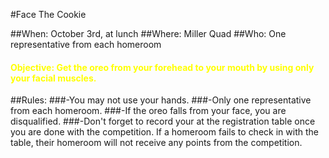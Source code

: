 #Face The Cookie 

##When: October 3rd, at lunch
##Where: Miller Quad
##Who: One representative from each homeroom


<h4 style="color:yellow">Objective: Get the oreo from your forehead to your mouth by using only your facial muscles.</h4>

##Rules:
###-You may not use your hands.
###-Only one representative from each homeroom.
###-If the oreo falls from your face, you are disqualified.
###-Don't forget to record your at the registration table once you are done with the competition.  If a homeroom fails to check in with the table, their homeroom will not receive any points from the competition.
